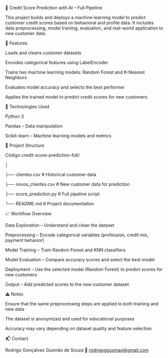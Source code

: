 🤖 Credit Score Prediction with AI – Full Pipeline

This project builds and deploys a machine learning model to predict customer credit scores based on behavioral and profile data. It includes data preprocessing, model training, evaluation, and real-world application to new customer data.

🚀 Features

Loads and cleans customer datasets

Encodes categorical features using LabelEncoder

Trains two machine learning models: Random Forest and K-Nearest Neighbors

Evaluates model accuracy and selects the best performer

Applies the trained model to predict credit scores for new customers

🧰 Technologies Used

Python 3

Pandas – Data manipulation

Scikit-learn – Machine learning models and metrics

📁 Project Structure

Código
credit-score-prediction-full/

│

├── clientes.csv             # Historical customer data

├── novos_clientes.csv       # New customer data for prediction

├── score_prediction.py      # Full pipeline script

└── README.md                # Project documentation


📈 Workflow Overview

Data Exploration – Understand and clean the dataset

Preprocessing – Encode categorical variables (profession, credit mix, payment behavior)

Model Training – Train Random Forest and KNN classifiers

Model Evaluation – Compare accuracy scores and select the best model

Deployment – Use the selected model (Random Forest) to predict scores for new customers

Output – Add predicted scores to the new customer dataset

⚠️ Notes

Ensure that the same preprocessing steps are applied to both training and new data

The dataset is anonymized and used for educational purposes

Accuracy may vary depending on dataset quality and feature selection

📬 Contact

Rodrigo Gonçalves Gusmão de Souza 📧 rodrigoggusmao@gmail.com
